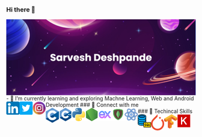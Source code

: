 ### Hi there 👋

<!--
**SarveshD7/SarveshD7** is a ✨ _special_ ✨ repository because its `README.md` (this file) appears on your GitHub profile.

Here are some ideas to get you started:
-->
<img align="left" src="https://raw.githubusercontent.com/SarveshD7/SarveshD7/main/banner.png" alt="Sarvesh | Banner" />
- 🔭 I’m currently learning and exploring Machne Learning, Web and Android Development
### 🤝 Connect with me
<a href="https://www.linkedin.com/in/sarveshdeshpande/"><img align="left" src="https://raw.githubusercontent.com/SarveshD7/SarveshD7/main/linkedin.png" alt="Sarvesh | LinkedIn" width="35px"/></a>
<a href="https://twitter.com/sarv5703"><img align="left" src="https://raw.githubusercontent.com/SarveshD7/SarveshD7/main/twitter.png" alt="Sarvesh | Twitter" width="35px"/></a>
<a href="https://www.instagram.com/sarv_5703"><img align="left" src="https://raw.githubusercontent.com/SarveshD7/SarveshD7/main/instagram.png" alt="Sarvesh | Instagram" width="35px"/></a>
<br>
### 🤖 Techincal Skills
<img align="left" src="https://raw.githubusercontent.com/SarveshD7/SarveshD7/main/C_Programming_Language.png" alt="Sarvesh | C" width="35px"/>
<img align="left" src="https://raw.githubusercontent.com/SarveshD7/SarveshD7/main/c-.png" alt="Sarvesh | C++" width="35px"/>
<img align="left" src="https://raw.githubusercontent.com/SarveshD7/SarveshD7/main/python.png" alt="Sarvesh | Python" width="35px"/>
<img align="left" src="https://raw.githubusercontent.com/SarveshD7/SarveshD7/main/node-js.png" alt="Sarvesh | NodeJs" width="35px"/>
<img align="left" src="https://raw.githubusercontent.com/SarveshD7/SarveshD7/main/icons8-express-js-64.png" alt="Sarvesh | ExpressJs" width="35px"/>
<img align="left" src="https://raw.githubusercontent.com/SarveshD7/SarveshD7/main/icons8-mongodb-48.png" alt="Sarvesh | MongoDB" width="35px"/>
<img align="left" src="https://raw.githubusercontent.com/SarveshD7/SarveshD7/main/icons8-react-30.png" alt="Sarvesh | ReactJs" width="35px"/>
<img align="left" src="https://raw.githubusercontent.com/SarveshD7/SarveshD7/main/database.png" alt="Sarvesh | ReactJs" width="35px"/>
<img align="left" src="https://raw.githubusercontent.com/SarveshD7/SarveshD7/main/pytorch.png" alt="Sarvesh | Pytorch" width="35px"/>
<img align="left" src="https://raw.githubusercontent.com/SarveshD7/SarveshD7/main/tensorflow.png" alt="Sarvesh | Tensorflow" width="35px"/>
<img align="left" src="https://raw.githubusercontent.com/SarveshD7/SarveshD7/main/keras.png" alt="Sarvesh | Keras" width="35px"/>
